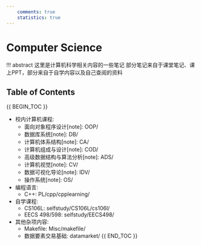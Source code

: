 ```yaml
---
    comments: true
    statistics: true
---
```


# Computer Science

!!! abstract 这里是计算机科学相关内容的一些笔记
    部分笔记来自于课堂笔记、课上PPT，部分来自于自学内容以及自己查阅的资料


## Table of Contents

{{ BEGIN_TOC }}
- 校内计算机课程:
    - 面向对象程序设计[note]: OOP/
    - 数据库系统[note]: DB/
    - 计算机体系结构[note]: CA/
    - 计算机组成与设计[note]: COD/
    - 高级数据结构与算法分析[note]: ADS/
    - 计算机视觉[note]: CV/
    - 数据可视化导论[note]: IDV/
    - 操作系统[note]: OS/
- 编程语言:
    - C++: PL/cpp/cpplearning/
- 自学课程:
    - CS106L: selfstudy/CS106L/cs106l/
    - EECS 498/598: selfstudy/EECS498/
- 其他杂项内容:
    - Makefile: Misc/makefile/
    - 数据要素交易基础: datamarket/
{{ END_TOC }}